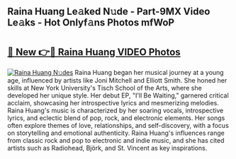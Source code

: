 ## Raina Huang Le𝚊ked N𝚞de - Part-9MX Video Le𝚊ks - Hot Onlyf𝚊ns Photos mfWoP

# <h2><a href="http://ab30933.deff.icu/?id=Raina+Huang">🔗 New 👉🔴 Raina Huang VIDEO Photos</a></h2>

[![Raina Huang N𝚞des](https://i.imgur.com/rIISA9y.gif)](http://ab30933.deff.icu/?id=Raina+Huang)
Raina Huang began her musical journey at a young age, influenced by artists like Joni Mitchell and Elliott Smith. She honed her skills at New York University's Tisch School of the Arts, where she developed her unique style. Her debut EP, "I'll Be Waiting," garnered critical acclaim, showcasing her introspective lyrics and mesmerizing melodies. Raina Huang's music is characterized by her soaring vocals, introspective lyrics, and eclectic blend of pop, rock, and electronic elements. Her songs often explore themes of love, relationships, and self-discovery, with a focus on storytelling and emotional authenticity. Raina Huang's influences range from classic rock and pop to electronic and indie music, and she has cited artists such as Radiohead, Björk, and St. Vincent as key inspirations.
